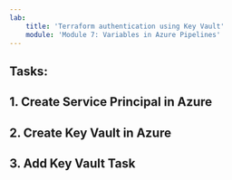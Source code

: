 ```yaml
---
lab:
    title: 'Terraform authentication using Key Vault'
    module: 'Module 7: Variables in Azure Pipelines'
---
```


## Tasks:

## 1. Create Service Principal in Azure

## 2. Create Key Vault in Azure

## 3. Add Key Vault Task 


